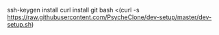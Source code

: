 ssh-keygen
install curl
install git
bash <(curl -s https://raw.githubusercontent.com/PsycheClone/dev-setup/master/dev-setup.sh)
